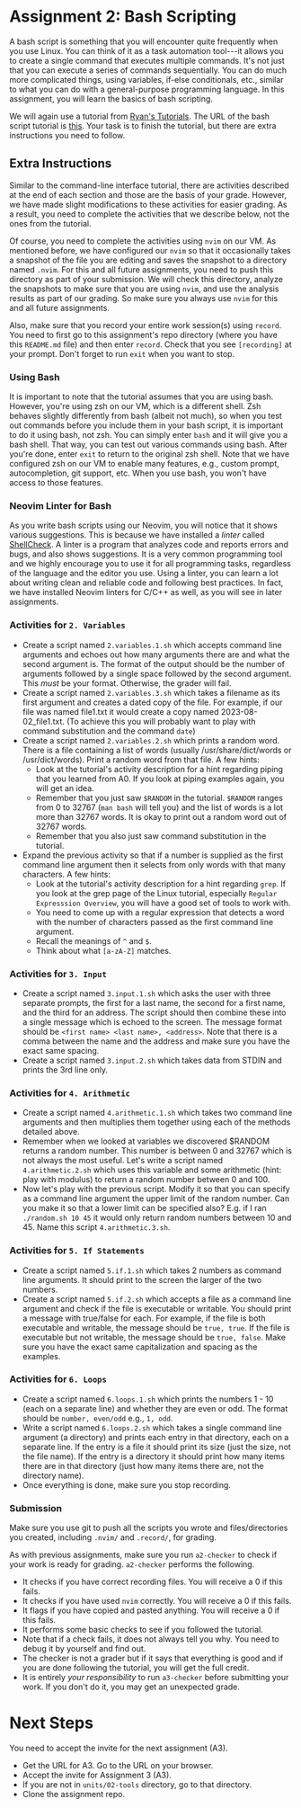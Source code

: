 # Assignment 2: Bash Scripting

A bash script is something that you will encounter quite frequently when you use Linux. You can
think of it as a task automation tool---it allows you to create a single command that executes
multiple commands. It's not just that you can execute a series of commands sequentially. You can do
much more complicated things, using variables, if-else conditionals, etc., similar to what you can
do with a general-purpose programming language. In this assignment, you will learn the basics of
bash scripting.

We will again use a tutorial from [Ryan's Tutorials](https://ryanstutorials.net). The URL of the
bash script tutorial is [this](https://ryanstutorials.net/bash-scripting-tutorial/). Your task is to
finish the tutorial, but there are extra instructions you need to follow.

## Extra Instructions

Similar to the command-line interface tutorial, there are activities described at the end of each
section and those are the basis of your grade. However, we have made slight modifications to these
activities for easier grading. As a result, you need to complete the activities that we describe
below, not the ones from the tutorial.

Of course, you need to complete the activities using `nvim` on our VM. As mentioned before, we have
configured our `nvim` so that it occasionally takes a snapshot of the file you are editing and saves
the snapshot to a directory named `.nvim`. For this and all future assignments, you need to push
this directory as part of your submission. We will check this directory, analyze the snapshots to
make sure that you are using `nvim`, and use the analysis results as part of our grading. So make
sure you always use `nvim` for this and all future assignments.

Also, make sure that you record your entire work session(s) using `record`. You need to first go to
this assignment's repo directory (where you have this `README.md` file) and then enter `record`.
Check that you see `[recording]` at your prompt. Don't forget to run `exit` when you want to
stop.

### Using Bash

It is important to note that the tutorial assumes that you are using bash. However, you're using zsh
on our VM, which is a different shell. Zsh behaves slightly differently from bash (albeit not much),
so when you test out commands before you include them in your bash script, it is important to do it
using bash, not zsh. You can simply enter `bash` and it will give you a bash shell. That way, you
can test out various commands using bash. After you're done, enter `exit` to return to the original
zsh shell. Note that we have configured zsh on our VM to enable many features, e.g., custom prompt,
autocompletion, git support, etc. When you use bash, you won't have access to those features.

### Neovim Linter for Bash

As you write bash scripts using our Neovim, you will notice that it shows various suggestions. This
is because we have installed a *linter* called [ShellCheck](https://www.shellcheck.net/). A linter
is a program that analyzes code and reports errors and bugs, and also shows suggestions. It is a
very common programming tool and we highly encourage you to use it for all programming tasks,
regardless of the language and the editor you use. Using a linter, you can learn a lot about writing
clean and reliable code and following best practices. In fact, we have installed Neovim linters for
C/C++ as well, as you will see in later assignments.

### Activities for `2. Variables`

* Create a script named `2.variables.1.sh` which accepts command line arguments and echoes out how
  many arguments there are and what the second argument is. The format of the output should be the
  number of arguments followed by a single space followed by the second argument. This *must* be
  your format. Otherwise, the grader will fail.
* Create a script named `2.variables.3.sh` which takes a filename as its first argument and creates
  a dated copy of the file. For example, if our file was named file1.txt it would create a copy
  named 2023-08-02_file1.txt. (To achieve this you will probably want to play with command
  substitution and the command `date`)
* Create a script named `2.variables.2.sh` which prints a random word. There is a file containing a
  list of words (usually /usr/share/dict/words or /usr/dict/words). Print a random word from that
  file. A few hints:
    * Look at the tutorial's activity description for a hint regarding piping that you learned from
      A0. If you look at piping examples again, you will get an idea.
    * Remember that you just saw `$RANDOM` in the tutorial. `$RANDOM` ranges from 0 to 32767 (`man
      bash` will tell you) and the list of words is a lot more than 32767 words. It is okay to print
      out a random word out of 32767 words.
    * Remember that you also just saw command substitution in the tutorial.
* Expand the previous activity so that if a number is supplied as the first command line argument
  then it selects from only words with that many characters. A few hints:
    * Look at the tutorial's activity description for a hint regarding `grep`. If you look at the
      grep page of the Linux tutorial, especially `Regular Expresssion Overview`, you will have a
      good set of tools to work with.
    * You need to come up with a regular expression that detects a word with the number of
      characters passed as the first command line argument.
    * Recall the meanings of `^` and `$`.
    * Think about what `[a-zA-Z]` matches.

### Activities for `3. Input`

* Create a script named `3.input.1.sh` which asks the user with three separate prompts, the first
  for a last name, the second for a first name, and the third for an address. The script should then
  combine these into a single message which is echoed to the screen. The message format should be
  `<first name> <last name>, <address>`. Note that there is a comma between the name and the address
  and make sure you have the exact same spacing.
* Create a script named `3.input.2.sh` which takes data from STDIN and prints the 3rd line only.

### Activities for `4. Arithmetic`

* Create a script named `4.arithmetic.1.sh` which takes two command line arguments and then
  multiplies them together using each of the methods detailed above.
* Remember when we looked at variables we discovered $RANDOM returns a random number. This number is
  between 0 and 32767 which is not always the most useful. Let's write a script named
  `4.arithmetic.2.sh` which uses this variable and some arithmetic (hint: play with modulus) to
  return a random number between 0 and 100.
* Now let's play with the previous script. Modify it so that you can specify as a command line
  argument the upper limit of the random number. Can you make it so that a lower limit can be
  specified also? E.g. if I ran `./random.sh 10 45` it would only return random numbers between 10
  and 45. Name this script `4.arithmetic.3.sh`.

### Activities for `5. If Statements`

* Create a script named `5.if.1.sh` which takes 2 numbers as command line arguments. It should print
  to the screen the larger of the two numbers.
* Create a script named `5.if.2.sh` which accepts a file as a command line argument and check if the
  file is executable or writable. You should print a message with true/false for each. For example,
  if the file is both executable and writable, the message should be `true, true`. If the file is
  executable but not writable, the message should be `true, false`. Make sure you have the exact
  same capitalization and spacing as the examples.

### Activities for `6. Loops`

* Create a script named `6.loops.1.sh` which prints the numbers 1 - 10 (each on a separate line) and
  whether they are even or odd. The format should be `number, even/odd` e.g., `1, odd`.
* Write a script named `6.loops.2.sh` which takes a single command line argument (a directory) and
  prints each entry in that directory, each on a separate line. If the entry is a file it should
  print its size (just the size, not the file name). If the entry is a directory it should print how
  many items there are in that directory (just how many items there are, not the directory name).
* Once everything is done, make sure you stop recording.

### Submission

Make sure you use git to push all the scripts you wrote and files/directories you created, including
`.nvim/` and `.record/`, for grading.

As with previous assignments, make sure you run `a2-checker` to check if your work is ready for
grading. `a2-checker` performs the following.
* It checks if you have correct recording files. You will receive a 0 if this fails.
* It checks if you have used `nvim` correctly. You will receive a 0 if this fails.
* It flags if you have copied and pasted anything. You will receive a 0 if this fails.
* It performs some basic checks to see if you followed the tutorial.
* Note that if a check fails, it does not always tell you why. You need to debug it by yourself
  and find out.
* The checker is not a grader but if it says that everything is good and if you are done following
  the tutorial, you will get the full credit.
* It is entirely *your responsibility* to run `a3-checker` before submitting your work. If you don't
  do it, you may get an unexpected grade.

# Next Steps

You need to accept the invite for the next assignment (A3).

* Get the URL for A3. Go to the URL on your browser.
* Accept the invite for Assignment 3 (A3).
* If you are not in `units/02-tools` directory, go to that directory.
* Clone the assignment repo.
